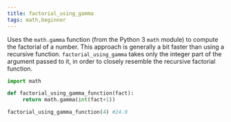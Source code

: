 ```yaml
---
title: factorial_using_gamma
tags: math,beginner
---
```


Uses the `math.gamma` function (from the Python 3 `math` module) to compute the factorial of a number.
This approach is generally a bit faster than using a recursive function. 
`factorial_using_gamma` takes only the integer part of the argument passed to it, in order to closely resemble the recursive factorial function.

```py
import math

def factorial_using_gamma_function(fact):
     return math.gamma(int(fact+1))
```

```py
factorial_using_gamma_function(4) #24.0
```
